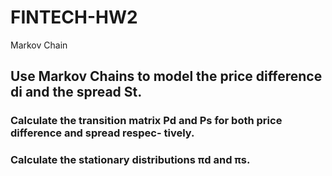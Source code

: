 # FINTECH-HW2
Markov Chain

## Use Markov Chains to model the price difference di and the spread St.

### Calculate the transition matrix Pd and Ps for both price difference and spread respec- tively.
### Calculate the stationary distributions πd and πs.

